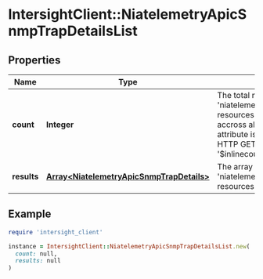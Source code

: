 # IntersightClient::NiatelemetryApicSnmpTrapDetailsList

## Properties

| Name | Type | Description | Notes |
| ---- | ---- | ----------- | ----- |
| **count** | **Integer** | The total number of &#39;niatelemetry.ApicSnmpTrapDetails&#39; resources matching the request, accross all pages. The &#39;Count&#39; attribute is included when the HTTP GET request includes the &#39;$inlinecount&#39; parameter. | [optional] |
| **results** | [**Array&lt;NiatelemetryApicSnmpTrapDetails&gt;**](NiatelemetryApicSnmpTrapDetails.md) | The array of &#39;niatelemetry.ApicSnmpTrapDetails&#39; resources matching the request. | [optional] |

## Example

```ruby
require 'intersight_client'

instance = IntersightClient::NiatelemetryApicSnmpTrapDetailsList.new(
  count: null,
  results: null
)
```

